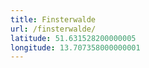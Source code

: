 ```yaml
---
title: Finsterwalde
url: /finsterwalde/
latitude: 51.631528200000005
longitude: 13.707358000000001
---
```


